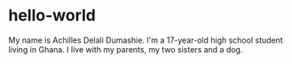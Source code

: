 # hello-world
My name is Achilles Delali Dumashie. I'm a 17-year-old high school student living in Ghana. I live with my parents, my two sisters and a dog.

